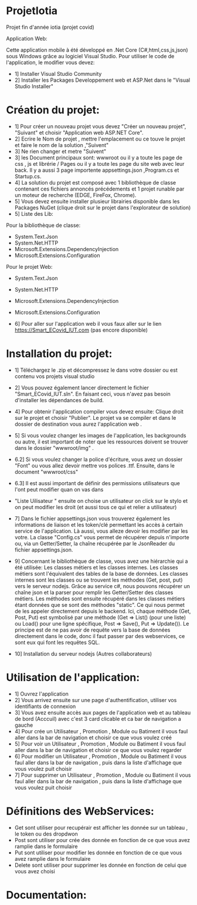 # ProjetIotia
Projet fin d'année iotia (projet covid)

Application Web:

Cette application mobile à été développé en .Net Core (C#,html,css,js,json) sous Windows grâce au logiciel Visual Studio. 
Pour utiliser le code de l'application, le modifier vous devez:

- 1] Installer Visual Studio Community 
- 2] Installer les Packages Developpement web et ASP.Net dans le "Visual Studio Installer"

# Création du projet:

- 1] Pour créer un nouveau projet vous devez "Créer un nouveau projet", "Suivant" et choisir "Application web ASP.NET Core".
- 2] Ecrire le Nom de projet , mettre l'emplacement ou ce touve le projet et faire le nom de la solution ,"Suivent"
- 3] Ne rien changer et metre "Suivent"
- 3] les Document principaux sont: wwwroot ou il y a toute les page de css , js et librérie  / Pages ou il y a toute les page du site web avec leur back. Il y a aussi 3 page importente appsettings.json ,Program.cs et Startup.cs.
- 4] La solution du projet est composé avec 1 bibliothèque de classe contenant ces fichiers annoncés précédements et 1 projet runable par un moteur de recherche  (EDGE, FireFox, Chrome). 
- 5] Vous devez ensuite installer plusieur librairies disponible dans les Packages NuGet (clique droit sur le projet dans l'explorateur de solution)
- 5] Liste des Lib: 

Pour la bibliothèque de classe:

- System.Text.Json
- System.Net.HTTP
- Microsoft.Extensions.DependencyInjection
- Microsoft.Extensions.Configuration

Pour le projet Web:

- System.Text.Json
- System.Net.HTTP
- Microsoft.Extensions.DependencyInjection
- Microsoft.Extensions.Configuration

- 6] Pour aller sur  l'application web il vous faux aller sur le lien https://Smart_ECovid_IUT.com (pas encore disponible)


# Installation du projet:

- 1] Téléchargez le .zip et décompressez le dans votre dossier ou est contenu vos projets visual studio
- 2] Vous pouvez également lancer directement le fichier "Smart_ECovid_IUT.sln". En faisant ceci, vous n'avez pas besoin d'installer les dépendances de build.

- 4] Pour obtenir l'application compiler vous devez ensuite: Clique droit sur le projet et choisir "Publier". Le projet va se compiler et dans le dossier de destination vous aurez l'application web .

- 5] Si vous voulez changer les images de l'application, les backgrounds ou autre, il est important de noter que les ressources doivent se trouver dans le dossier "wwwroot/img" .
- 6.2] Si vous voulez changer la police d'écriture, vous avez un dossier "Font" ou vous allez devoir mettre vos polices .ttf. Ensuite, dans le document "wwwroot/css"
- 6.3] Il est aussi important de définir des permissions utilisateurs que l'ont peut modifier quan on vas dans 
- "Liste Uilisateur " ensuite on choise un utilisateur on click sur le stylo et on peut modifier les droit (et aussi tous ce qui et relier a utilisateur)

- 7] Dans le fichier appsettings.json vous trouverez également les informations de liaison et les token/clé permettant les accès à certain service de l'application. Là aussi, vous alleze devoir les modifier par les votre. La classe "Config.cs" vous permet  de récupérer depuis n'importe ou, via un Getter/Setter, la chaîne récupérée par le JsonReader du fichier appsettings.json.
- 9] Concernant le bibliothèque de classe, vous avez une hiérarchie qui a été utilisée: Les classes métiers et les classes internes. Les classes métiers sont l'équivalent des tables de la base de données. Les classes internes sont les classes ou se trouvent les méthodes (Get, post, put) vers le serveur nodejs. Grâce au service c#, nous pouvons récupérer un chaîne json et la parser pour remplir les Getter/Setter des classes métiers. Les méthodes sont ensuite récupéré dans les classes métiers étant données que se sont des méthodes "static". Ce qui nous permet de les appeler directement depuis le backend. Ici, chaque méthode (Get, Post, Put) est symbolisé par une méthode (Get => List() (pour une liste) ou Load() pour une ligne spécifique, Post => Save(), Put => Update()). Le principe est de ne pas avoir de requête vers la base de données directement dans le code, donc il faut passer par des webservices, ce sont eux qui font les requêtes SQL.

- 10] Installation du serveur nodejs (Autres collaborateurs)

# Utilisation de l'application:

- 1] Ouvrez l'application
- 2] Vous arrivez ensuite sur une page d'authentification, utiliser vos identifiants de connexion 
- 3] Vous avez ensuite accès aux pages de l'application web et au tableau de bord (Acccuil) avec c'est 3 card clicable et ca bar de navigation a gauche
- 4] Pour crée un Utilisateur , Promotion , Module ou Batiment il vous faul aller dans la bar de navigation et choisir ce que vous voulez créé
- 5] Pour voir un Utilisateur , Promotion , Module ou Batiment il vous faul aller dans la bar de navigation et choisir ce que vous voulez regarder
- 6] Pour modifier un Utilisateur , Promotion , Module ou Batiment il vous faul aller dans la bar de navigation , puis dans la liste d'affichage que vous voulez puit choisir
- 7] Pour supprimer un Utilisateur , Promotion , Module ou Batiment il vous faul aller dans la bar de navigation , puis dans la liste d'affichage que vous voulez puit choisir


# Définitions des WebServices:

- Get sont utiliser pour recupérair est afficher les donnée sur un tableau , le token ou des dropdwon
- Post sont utiliser pour crée des donnée en fonction de ce que vous avez ramplie dans le formulaire 
- Put sont utiliser pour modifier les donnée en fonction de ce que vous avez ramplie dans le formulaire 
- Delete sont utiliser pour supprimer les donnée en fonction de celui que vous avez choisi 


# Documentation:

